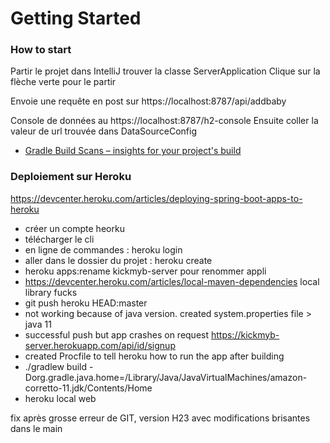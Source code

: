 # Getting Started

### How to start
Partir le projet dans IntelliJ trouver la classe ServerApplication
Clique sur la flèche verte pour le partir

Envoie une requête en post sur https://localhost:8787/api/addbaby

Console de données au 
https://localhost:8787/h2-console
Ensuite coller la valeur de url trouvée dans DataSourceConfig

* [Gradle Build Scans – insights for your project's build](https://scans.gradle.com#gradle)

### Deploiement sur Heroku
https://devcenter.heroku.com/articles/deploying-spring-boot-apps-to-heroku
* créer un compte heorku
* télécharger le cli
* en ligne de commandes : heroku login
* aller dans le dossier du projet : heroku create
*  heroku apps:rename kickmyb-server pour renommer appli  
* https://devcenter.heroku.com/articles/local-maven-dependencies local library fucks
* git push heroku HEAD:master
* not working because of java version. created system.properties file > java 11
* successful push but app crashes on request https://kickmyb-server.herokuapp.com/api/id/signup
* created Procfile to tell heroku how to run the app after building
* ./gradlew build -Dorg.gradle.java.home=/Library/Java/JavaVirtualMachines/amazon-corretto-11.jdk/Contents/Home
* heroku local web 

fix après grosse erreur de GIT, version H23 avec modifications brisantes dans le main